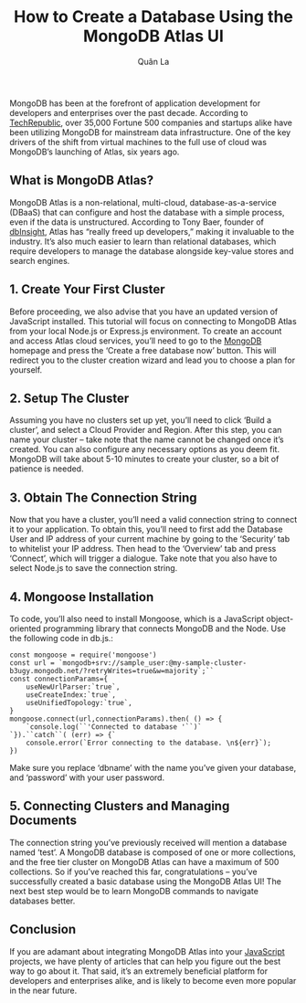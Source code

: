 ﻿---
slug: how-to-create-a-database-using-the-mongodb-atlas-ui
title: How to Create a Database Using the MongoDB Atlas UI
author: Quân La
author_title: Sinh viên trường đại học Công Nghiệp, Freelancer^
author_url: https://github.com/mhxx307
author_image_url: https://minhquan-blogapp.netlify.app/static/media/profile.f66bd9b4689d8e2950b5.png
image: https://sp-ao.shortpixel.ai/client/to_webp,q_lossy,ret_img/https://jacekjeznach.com/wp-content/uploads/2022/11/6597434-scaled.jpg
tags: [mongodb, nosql]
categories: [IT, database]
---

MongoDB has been at the forefront of application development for developers and enterprises over the past decade. According to [TechRepublic](https://www.techrepublic.com/article/mongodb-database-trends/), over 35,000 Fortune 500 companies and startups alike have been utilizing MongoDB for mainstream data infrastructure. One of the key drivers of the shift from virtual machines to the full use of cloud was MongoDB’s launching of Atlas, six years ago.

<!-- truncate-->

## What is MongoDB Atlas?

MongoDB Atlas is a non-relational, multi-cloud, database-as-a-service (DBaaS) that can configure and host the database with a simple process, even if the data is unstructured. According to Tony Baer, founder of [dbInsight](https://thenewstack.io/how-database-as-a-service-boosts-frontend-development/), Atlas has “really freed up developers,” making it invaluable to the industry. It’s also much easier to learn than relational databases, which require developers to manage the database alongside key-value stores and search engines.

## 1. Create Your First Cluster

Before proceeding, we also advise that you have an updated version of JavaScript installed. This tutorial will focus on connecting to MongoDB Atlas from your local Node.js or Express.js environment. To create an account and access Atlas cloud services, you’ll need to go to the [MongoDB](https://www.mongodb.com/basics/create-database) homepage and press the ‘Create a free database now’ button. This will redirect you to the cluster creation wizard and lead you to choose a plan for yourself.

## 2. Setup The Cluster

Assuming you have no clusters set up yet, you’ll need to click ‘Build a cluster’, and select a Cloud Provider and Region. After this step, you can name your cluster – take note that the name cannot be changed once it’s created. You can also configure any necessary options as you deem fit. MongoDB will take about 5-10 minutes to create your cluster, so a bit of patience is needed.

## 3. Obtain The Connection String

Now that you have a cluster, you’ll need a valid connection string to connect it to your application. To obtain this, you’ll need to first add the Database User and IP address of your current machine by going to the ‘Security’ tab to whitelist your IP address. Then head to the ‘Overview’ tab and press ‘Connect’, which will trigger a dialogue. Take note that you also have to select Node.js to save the connection string.

## 4. Mongoose Installation

To code, you’ll also need to install Mongoose, which is a JavaScript object-oriented programming library that connects MongoDB and the Node. Use the following code in db.js.:

    const mongoose = require('mongoose')
    const url = `mongodb+srv://sample_user:@my-sample-cluster-b3ugy.mongodb.net/?retryWrites=true&w=majority`;``
    const connectionParams={
        useNewUrlParser:`true`,
        useCreateIndex:`true`,
        useUnifiedTopology:`true`,
    }
    mongoose.connect(url,connectionParams).then( () => {
    	`console.log(``'Connected to database '``)`
    `}).``catch``( (err) => {`
    	console.error(`Error connecting to the database. \n${err}`);
    })

Make sure you replace ‘dbname’ with the name you’ve given your database, and ‘password’ with your user password.

## 5. Connecting Clusters and Managing Documents

The connection string you’ve previously received will mention a database named ‘test’. A MongoDB database is composed of one or more collections, and the free tier cluster on MongoDB Atlas can have a maximum of 500 collections. So if you’ve reached this far, congratulations – you’ve successfully created a basic database using the MongoDB Atlas UI! The next best step would be to learn MongoDB commands to navigate databases better.

## Conclusion

If you are adamant about integrating MongoDB Atlas into your [JavaScript](https://jacekjeznach.com/category/javascript/) projects, we have plenty of articles that can help you figure out the best way to go about it. That said, it’s an extremely beneficial platform for developers and enterprises alike, and is likely to become even more popular in the near future.
